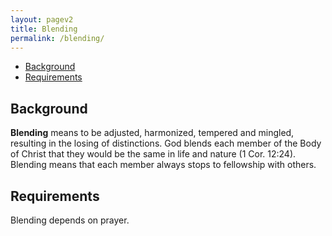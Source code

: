 ```yaml
---
layout: pagev2
title: Blending
permalink: /blending/
---
```

- [Background](#background)
- [Requirements](#requirements)

## Background

**Blending** means to be adjusted, harmonized, tempered and mingled, resulting in the losing of distinctions. God blends each member of the Body of Christ that they would be the same in life and nature (1 Cor. 12:24). Blending means that each member always stops to fellowship with others. 

## Requirements

Blending depends on prayer.